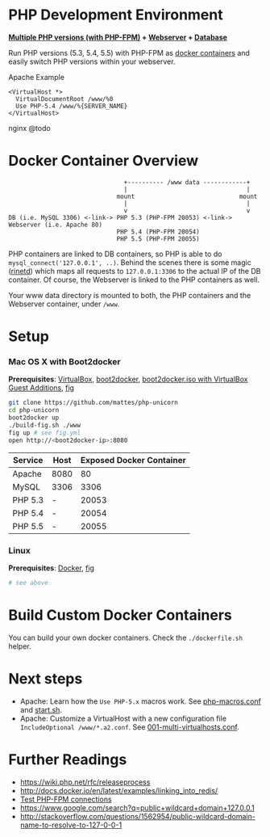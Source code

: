 PHP Development Environment
===========================

__[Multiple PHP versions (with PHP-FPM)](https://github.com/mattes/php-unicorn/tree/master/php) + [Webserver](https://github.com/mattes/php-unicorn/tree/master/http) + [Database](https://github.com/mattes/php-unicorn/tree/master/db)__


Run PHP versions (5.3, 5.4, 5.5) with PHP-FPM as [docker containers](http://www.docker.io)
and easily switch PHP versions within your webserver.

Apache Example
```
<VirtualHost *>
  VirtualDocumentRoot /www/%0
  Use PHP-5.4 /www/%{SERVER_NAME}
</VirtualHost>
```
nginx @todo


Docker Container Overview
=========================

```
                                +---------- /www data ------------+
                                |                                 |
                              mount                             mount    
                                |                                 |
                                v                                 v
DB (i.e. MySQL 3306) <-link-> PHP 5.3 (PHP-FPM 20053) <-link-> Webserver (i.e. Apache 80)
                              PHP 5.4 (PHP-FPM 20054)
                              PHP 5.5 (PHP-FPM 20055) 
```                          


PHP containers are linked to DB containers, so PHP is able to do ``mysql_connect('127.0.0.1', ..)``. 
Behind the scenes there is some magic ([rinetd](http://www.lenzg.net/rinetd/rinetd.html)) which maps all requests to ``127.0.0.1:3306`` to the actual IP of the DB container. 
Of course, the Webserver is linked to the PHP containers as well. 

Your www data directory is mounted to both, the PHP containers and the Webserver container, under ``/www``.


Setup
=====

### Mac OS X with Boot2docker

__Prerequisites__: [VirtualBox](https://www.virtualbox.org), [boot2docker](http://boot2docker.github.io),
[boot2docker.iso with VirtualBox Guest Additions](https://medium.com/boot2docker-lightweight-linux-for-docker/boot2docker-together-with-virtualbox-guest-additions-da1e3ab2465c),
[fig](http://orchardup.github.io/fig)

```bash
git clone https://github.com/mattes/php-unicorn
cd php-unicorn
boot2docker up
./build-fig.sh ./www
fig up # see fig.yml
open http://<boot2docker-ip>:8080
```

Service | Host | Exposed Docker Container
--------|------|-------------------------
Apache  | 8080 | 80
MySQL   | 3306 | 3306
PHP 5.3 | -    | 20053          
PHP 5.4 | -    | 20054          
PHP 5.5 | -    | 20055     



### Linux

__Prerequisites__: [Docker](http://www.docker.io), [fig](http://orchardup.github.io/fig)

```bash
# see above
```



Build Custom Docker Containers
==============================

You can build your own docker containers. Check the ``./dockerfile.sh`` helper.


Next steps
==========

 * Apache: Learn how the ``Use PHP-5.x`` macros work. See [php-macros.conf](https://github.com/mattes/php-unicorn/blob/master/http/apache/php-macros.conf) and [start.sh](https://github.com/mattes/php-unicorn/blob/master/http/apache/start.sh).
 * Apache: Customize a VirtualHost with a new configuration file ```IncludeOptional /www/*.a2.conf```. See [001-multi-virtualhosts.conf](https://github.com/mattes/php-unicorn/blob/master/http/apache/001-multi-virtualhosts.conf).


Further Readings
================
 * https://wiki.php.net/rfc/releaseprocess
 * http://docs.docker.io/en/latest/examples/linking_into_redis/
 * [Test PHP-FPM connections](https://gist.github.com/mattes/7488172)
 * https://www.google.com/search?q=public+wildcard+domain+127.0.0.1
 * http://stackoverflow.com/questions/1562954/public-wildcard-domain-name-to-resolve-to-127-0-0-1

